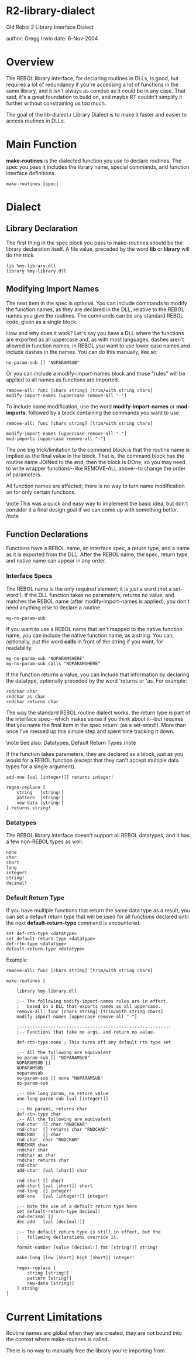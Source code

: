 # R2-library-dialect

Old Rebol 2 Library Interface Dialect

author: Gregg Irwin
date:   6-Nov-2004
    
# Overview

The REBOL library interface, for declaring routines in DLLs,
is good, but requires a lot of redundancy if you're accessing
a lot of functions in the same library, and it isn't always
as concise as it could be in any case. That said, it's a great
foundation to build on, and maybe RT couldn't simplify it
further without constraining us too much.

The goal of the lib-dialect.r Library Dialect is to make it
faster and easier to access routines in DLLs.


# Main Function

<b>make-routines</b> is the dialected function you use to declare
routines. The spec you pass it includes the library name,
special commands, and function interface definitions.

    make-routines [spec]


# Dialect


## Library Declaration

The first thing in the spec block you pass to make-routines
should be the library declaration itself. A file value,
preceded by the word <b>lib</b> or <b>library</b> will do the trick.

    lib %my-library.dll
    library %my-library.dll


## Modifying Import Names

The next item in the spec is optional. You can include commands
to modify the function names, as they are declared in the DLL,
relative to the REBOL names you give the routines. The commands
can be any standard REBOL code, given as a single block.

How and why does it work? Let's say you have a DLL where the
functions are exported as all uppercase and, as with most
languages, dashes aren't allowed in function names; in REBOL
you want to use lower case names and include dashes in the names.
You can do this manually, like so:

    no-param-sub [] "NOPARAMSUB"

Or you can include a modify-import-names block and those "rules"
will be applied to all names as functions are imported.

    remove-all: func [chars string] [trim/with string chars]
    modify-import-names [uppercase remove-all "-"]

To include name modification, use the word <b>modify-import-names</b>
or <b>mod-imports</b>, followed by a block containing the commands
you want to use.

    remove-all: func [chars string] [trim/with string chars]

    modify-import-names [uppercase remove-all "-"]
    mod-imports [uppercase remove-all "-"]

The one big trick/limitation to the command block is that the
routine name is implied as the final value in the block. That 
is, the command block has the routine name JOINed to the end, 
then the block is DOne, so you may need to write wrapper 
functions--like REMOVE-ALL above--to change the order of 
parameters.

All function names are affected; there is no way to turn name
modification on for only certain functions.

\note
    This was a quick and easy way to implement the basic
    idea, but don't consider it a final design goal if we
    can come up with something better.
/note


## Function Declarations

Functions have a REBOL name, an interface spec, a return type,
and a name as it is exported from the DLL. After the REBOL name,
the spec, return type, and native name can appear in any order.


### Interface Specs

The REBOL name is the only required element; it is just a word
(not a set-word!). If the DLL function takes no parameters,
returns no value, and matches the REBOL name (after
modify-import-names is applied), you don't need anything else to
declare a routine.

    my-no-param-sub

If you want to use a REBOL name that isn't mapped to the native
function name, you can include the native function name, as a
string. You can, optionally, put the word <b>calls</b> in front
of the string if you want, for readability.

    my-no-param-sub "NOPARAMSHERE"
    my-no-param-sub calls "NOPARAMSHERE"

If the function returns a value, you can include that information
by declaring the datatype, optionally preceded by the word 'returns
or 'as. For example:

    rndchar char
    rndchar as char
    rndchar returns char

The way the standard REBOL routine dialect works, the return
type is part of the interface spec--which makes sense if you
think about it--but requires that you name the final item in
the spec return: (as a set-word!). More than once I've messed
up this simple step and spent time tracking it down.

\note
    See also: Datatypes, Default Return Types
/note

If the function takes parameters, they are declared as a block,
just as you would for a REBOL function (except that they can't
accept multiple data types for a single argument).

    add-one [val [integer!]] returns integer!

    regex-replace [
        string   [string!]
        pattern  [string!]
        new-data [string!]
    ] returns string!


### Datatypes

The REBOL library interface doesn't support all REBOL datatypes,
and it has a few non-REBOL types as well.

    none
    char
    short
    long
    integer!
    string!
    decimal!


### Default Return Type

If you have multiple functions that return the same data type
as a result, you can set a default return type that will be
used for all functions declared until the next <b>default-return-type</b>
command is encountered.

    set def-rtn-type <datatype>
    set default-return-type <datatype>
    def-rtn-type <datatype>
    default-return-type <datatype>


Example:

    remove-all: func [chars string] [trim/with string chars]

    make-routines [

        library %my-library.dll

        ;-- The following modify-import-names rules are in effect,
        ;   based on a DLL that exports names as all uppercase.
        remove-all: func [chars string] [trim/with string chars]
        modify-import-names [uppercase remove-all "-"]

        ;----------------------------------------------------------
        ;-- Functions that take no args, and return no value.

        def-rtn-type none ; This turns off any default rtn type set

        ;-- All the following are equivalent
        no-param-sub [] "NOPARAMSUB"
        NOPARAMSUB []
        NOPARAMSUB
        noparamsub
        no-param-sub [] none "NOPARAMSUB"
        no-param-sub

        ;-- One long param, no return value
        one-long-param-sub [val [integer!]]

        ;-- No params, returns char
        def-rtn-type char
        ;-- All the following are equivalent
        rnd-char  [] char "RNDCHAR"
        rnd-char  [] returns char "RNDCHAR"
        RNDCHAR   [] char
        rnd-char  char "RNDCHAR"
        RNDCHAR char
        rndchar char
        rndchar as char
        rndchar returns char
        rnd-char
        add-char  [val [char]] char

        rnd-short [] short
        add-short [val [short]] short
        rnd-long  [] integer!
        add-one   [val [integer!]] integer!

        ;-- Note the use of a default return type here
        set default-return-type decimal!
        rnd-decimal []
        dec-add   [val [decimal!]]

        ;-- The default return type is still in effect, but the
        ;   following declarations override it.

        format-number [value [decimal!] fmt [string!]] string!

        make-long [low [short] high [short]] integer!

        regex-replace [
            string [string!]
            pattern [string!]
            new-data [string!]
        ] string!
    ]

# Current Limitations

Routine names are global when they are created, they are not
bound into the context where make-routines is called.

There is no way to manually free the library you're importing
from.
